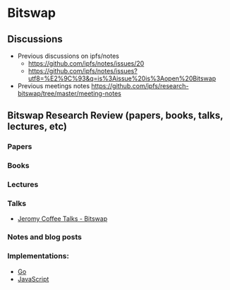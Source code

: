 # Bitswap

## Discussions

- Previous discussions on ipfs/notes
  - https://github.com/ipfs/notes/issues/20
  - https://github.com/ipfs/notes/issues?utf8=%E2%9C%93&q=is%3Aissue%20is%3Aopen%20Bitswap
- Previous meetings notes https://github.com/ipfs/research-bitswap/tree/master/meeting-notes

## Bitswap Research Review (papers, books, talks, lectures, etc)

### Papers

### Books

### Lectures

### Talks

- [Jeromy Coffee Talks - Bitswap](https://www.youtube.com/watch?v=9UjqJTCg_h4)

### Notes and blog posts

### Implementations:

- [Go](https://github.com/ipfs/go-ipfs/tree/master/exchange/bitswap)
- [JavaScript](https://github.com/ipfs/js-ipfs-bitswap)
